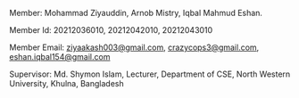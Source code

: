 Member: Mohammad Ziyauddin, Arnob Mistry, Iqbal Mahmud Eshan.

Member Id: 20212036010, 20212042010, 20212043010

Member Email: ziyaakash003@gmail.com, crazycops3@gmail.com, eshan.iqbal154@gmail.com                                              

Supervisor: Md. Shymon Islam, Lecturer, Department of CSE, North Western University, Khulna, Bangladesh
